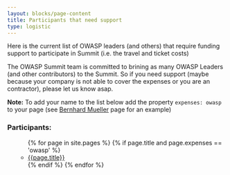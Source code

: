 ```yaml
---
layout: blocks/page-content
title: Participants that need support
type: logistic
---
```


Here is the current list of OWASP leaders (and others) that require funding support to participate in Summit (i.e. the travel and ticket costs)

The OWASP Summit team is committed to brining as many OWASP Leaders (and other contributors) to the Summit. So if you need support (maybe because your company is not able to cover the expenses or you are an contractor), please let us know asap.

**Note:** To add your name to the list below add the property ```expenses: owasp``` to your page (see [Bernhard Mueller](https://github.com/OWASP/owasp-summit-2017/edit/master/Participants/Bernhard-Mueller.md) page for an example)

### Participants:


<ul>
    <ul>
        {% for page in site.pages %}
            {% if page.title and page.expenses == 'owasp' %}
                <li><a href="{{page.url}}">{{page.title}}</a></li>
            {% endif %}
        {% endfor %}
    </ul>
</ul>